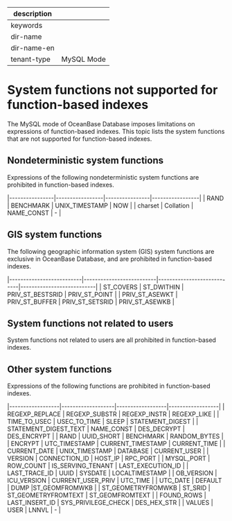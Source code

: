|description||
|---|---|
|keywords||
|dir-name||
|dir-name-en||
|tenant-type|MySQL Mode|

# System functions not supported for function-based indexes

The MySQL mode of OceanBase Database imposes limitations on expressions of function-based indexes. This topic lists the system functions that are not supported for function-based indexes.

## Nondeterministic system functions

Expressions of the following nondeterministic system functions are prohibited in function-based indexes.

|----------------|-----------------|----------------|-----------------|
| RAND | BENCHMARK | UNIX_TIMESTAMP | NOW |
| charset | Collation | NAME_CONST | - |

## GIS system functions

The following geographic information system (GIS) system functions are exclusive in OceanBase Database, and are prohibited in function-based indexes.

|--------------------------|--------------------------|----------------------------|---------------------------|
| ST_COVERS | ST_DWITHIN | PRIV_ST_BESTSRID | PRIV_ST_POINT |
| PRIV_ST_ASEWKT | PRIV_ST_BUFFER | PRIV_ST_SETSRID | PRIV_ST_ASEWKB |

## System functions not related to users

System functions not related to users are all prohibited in function-based indexes.

## Other system functions

Expressions of the following functions are prohibited in function-based indexes.

|------------------|-------------------|------------------|------------------|
| REGEXP_REPLACE | REGEXP_SUBSTR | REGEXP_INSTR | REGEXP_LIKE |
| TIME_TO_USEC | USEC_TO_TIME | SLEEP | STATEMENT_DIGEST |
| STATEMENT_DIGEST_TEXT | NAME_CONST | DES_DECRYPT | DES_ENCRYPT |
| RAND | UUID_SHORT | BENCHMARK | RANDOM_BYTES |
| ENCRYPT | UTC_TIMESTAMP | CURRENT_TIMESTAMP | CURRENT_TIME |
| CURRENT_DATE | UNIX_TIMESTAMP | DATABASE | CURRENT_USER |
| VERSION | CONNECTION_ID | HOST_IP | RPC_PORT |
| MYSQL_PORT | ROW_COUNT | IS_SERVING_TENANT | LAST_EXECUTION_ID |
| LAST_TRACE_ID | UUID | SYSDATE | LOCALTIMESTAMP |
|  OB_VERSION      |  ICU_VERSION      |  CURRENT_USER_PRIV   |  UTC_TIME     |
|  UTC_DATE        |  DEFAULT          |  DUMP             |ST_GEOMFROMWKB  |
|  ST_GEOMETRYFROMWKB |  ST_SRID       |  ST_GEOMETRYFROMTEXT |  ST_GEOMFROMTEXT  |
|  FOUND_ROWS      |  LAST_INSERT_ID   |  SYS_PRIVILEGE_CHECK |  DES_HEX_STR  |
|   VALUES         |  USER             |   LNNVL               |  -      |
